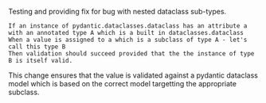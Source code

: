 Testing and providing fix for bug with nested dataclass sub-types.

    If an instance of pydantic.dataclasses.dataclass has an attribute a with an annotated type A which is a built in dataclasses.dataclass
    When a value is assigned to a which is a subclass of type A - let's call this type B
    Then validation should succeed provided that the the instance of type B is itself valid.

This change ensures that the value is validated against a pydantic dataclass model which is based on the correct model targetting the appropriate subclass.